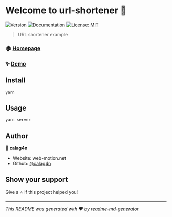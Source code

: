 # Welcome to url-shortener 👋
[![Version](https://img.shields.io/npm/v/url-shortener.svg)](https://www.npmjs.com/package/url-shortener)
[![Documentation](https://img.shields.io/badge/documentation-yes-brightgreen.svg)](https://github.com/calag4n/microUrl.git)
[![License: MIT](https://img.shields.io/badge/License-MIT-yellow.svg)](#)

> URL shortener example

### 🏠 [Homepage](https://github.com/calag4n/microUrl.git)

### ✨ [Demo](https://github.com/calag4n/microUrl.git)

## Install

```sh
yarn
```

## Usage

```sh
yarn server
```

## Author

👤 **calag4n**

* Website: web-motion.net
* Github: [@calag4n](https://github.com/calag4n)

## Show your support

Give a ⭐️ if this project helped you!


***
_This README was generated with ❤️ by [readme-md-generator](https://github.com/kefranabg/readme-md-generator)_